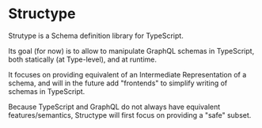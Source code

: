 # Structype

Strutype is a Schema definition library for TypeScript.

Its goal (for now) is to allow to manipulate GraphQL schemas in TypeScript, both statically (at Type-level), and at runtime.

It focuses on providing equivalent of an Intermediate Representation of a schema, and will in the future add "frontends" to simplify writing of schemas in TypeScript.

Because TypeScript and GraphQL do not always have equivalent features/semantics, Structype will first focus on providing a "safe" subset.
